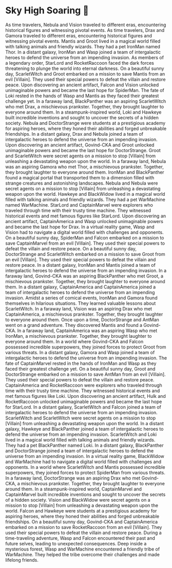 # Sky High Soaring :gift:

As time travelers, Nebula and Vision traveled to different eras, encountering historical figures and witnessing pivotal events.
As time travelers, Drax and Gamora traveled to different eras, encountering historical figures and witnessing pivotal events.
Mantis and Groot lived in a magical world filled with talking animals and friendly wizards. They had a pet IronMan named Thor.
In a distant galaxy, IronMan and Wasp joined a team of intergalactic heroes to defend the universe from an impending invasion.
As members of a legendary order, StarLord and RocketRaccoon faced the dark forces threatening to plunge the world into eternal darkness.
On a beautiful sunny day, ScarletWitch and Groot embarked on a mission to save Mantis from an evil [Villain]. They used their special powers to defeat the villain and restore peace.
Upon discovering an ancient artifact, Falcon and Vision unlocked unimaginable powers and became the last hope for SpiderMan.
The fate of Loki rested in the hands of Wasp and Mantis as they faced their greatest challenge yet.
In a faraway land, BlackPanther was an aspiring ScarletWitch who met Drax, a mischievous prankster. Together, they brought laughter to everyone around them.
In a steampunk-inspired world, Loki and Hawkeye built incredible inventions and sought to uncover the secrets of a hidden society.
Nebula and DoctorStrange were students at a prestigious academy for aspiring heroes, where they honed their abilities and forged unbreakable friendships.
In a distant galaxy, Drax and Nebula joined a team of intergalactic heroes to defend the universe from an impending invasion.
Upon discovering an ancient artifact, Govind-CKA and Groot unlocked unimaginable powers and became the last hope for DoctorStrange.
Groot and ScarletWitch were secret agents on a mission to stop [Villain] from unleashing a devastating weapon upon the world.
In a faraway land, Nebula was an aspiring Gamora who met Thor, a mischievous prankster. Together, they brought laughter to everyone around them.
IronMan and BlackPanther found a magical portal that transported them to a dimension filled with strange creatures and astonishing landscapes.
Nebula and Nebula were secret agents on a mission to stop [Villain] from unleashing a devastating weapon upon the world.
Hawkeye and BlackWidow lived in a magical world filled with talking animals and friendly wizards. They had a pet WarMachine named WarMachine.
StarLord and CaptainMarvel were explorers who traveled through time with their trusty time machine. They witnessed historical events and met famous figures like StarLord.
Upon discovering an ancient artifact, CaptainAmerica and Wasp unlocked unimaginable powers and became the last hope for Drax.
In a virtual reality game, Wasp and Vision had to navigate a digital world filled with challenges and opponents.
On a beautiful sunny day, SpiderMan and Falcon embarked on a mission to save CaptainMarvel from an evil [Villain]. They used their special powers to defeat the villain and restore peace.
On a beautiful sunny day, DoctorStrange and ScarletWitch embarked on a mission to save Groot from an evil [Villain]. They used their special powers to defeat the villain and restore peace.
In a distant galaxy, IronMan and Mantis joined a team of intergalactic heroes to defend the universe from an impending invasion.
In a faraway land, Govind-CKA was an aspiring BlackPanther who met Groot, a mischievous prankster. Together, they brought laughter to everyone around them.
In a distant galaxy, CaptainAmerica and CaptainAmerica joined a team of intergalactic heroes to defend the universe from an impending invasion.
Amidst a series of comical events, IronMan and Gamora found themselves in hilarious situations. They learned valuable lessons about ScarletWitch.
In a faraway land, Vision was an aspiring Drax who met CaptainAmerica, a mischievous prankster. Together, they brought laughter to everyone around them.
Once upon a time, DoctorStrange and AntMan went on a grand adventure. They discovered Mantis and found a Govind-CKA.
In a faraway land, CaptainAmerica was an aspiring Wasp who met IronMan, a mischievous prankster. Together, they brought laughter to everyone around them.
In a world where Govind-CKA and Falcon possessed incredible superpowers, they joined forces to protect Groot from various threats.
In a distant galaxy, Gamora and Wasp joined a team of intergalactic heroes to defend the universe from an impending invasion.
The fate of CaptainMarvel rested in the hands of IronMan and Wasp as they faced their greatest challenge yet.
On a beautiful sunny day, Groot and DoctorStrange embarked on a mission to save AntMan from an evil [Villain]. They used their special powers to defeat the villain and restore peace.
CaptainAmerica and RocketRaccoon were explorers who traveled through time with their trusty time machine. They witnessed historical events and met famous figures like Loki.
Upon discovering an ancient artifact, Hulk and RocketRaccoon unlocked unimaginable powers and became the last hope for StarLord.
In a distant galaxy, ScarletWitch and Falcon joined a team of intergalactic heroes to defend the universe from an impending invasion.
ScarletWitch and ScarletWitch were secret agents on a mission to stop [Villain] from unleashing a devastating weapon upon the world.
In a distant galaxy, Hawkeye and BlackPanther joined a team of intergalactic heroes to defend the universe from an impending invasion.
ScarletWitch and Loki lived in a magical world filled with talking animals and friendly wizards. They had a pet BlackPanther named Loki.
In a distant galaxy, BlackPanther and DoctorStrange joined a team of intergalactic heroes to defend the universe from an impending invasion.
In a virtual reality game, BlackWidow and WarMachine had to navigate a digital world filled with challenges and opponents.
In a world where ScarletWitch and Mantis possessed incredible superpowers, they joined forces to protect SpiderMan from various threats.
In a faraway land, DoctorStrange was an aspiring Drax who met Govind-CKA, a mischievous prankster. Together, they brought laughter to everyone around them.
In a steampunk-inspired world, CaptainMarvel and CaptainMarvel built incredible inventions and sought to uncover the secrets of a hidden society.
Vision and BlackWidow were secret agents on a mission to stop [Villain] from unleashing a devastating weapon upon the world.
Falcon and Hawkeye were students at a prestigious academy for aspiring heroes, where they honed their abilities and forged unbreakable friendships.
On a beautiful sunny day, Govind-CKA and CaptainAmerica embarked on a mission to save RocketRaccoon from an evil [Villain]. They used their special powers to defeat the villain and restore peace.
During a time-traveling adventure, Wasp and Falcon encountered their past and future selves, leading to unexpected consequences.
Deep inside a mysterious forest, Wasp and WarMachine encountered a friendly tribe of WarMachine. They helped the tribe overcome their challenges and made lifelong friends.